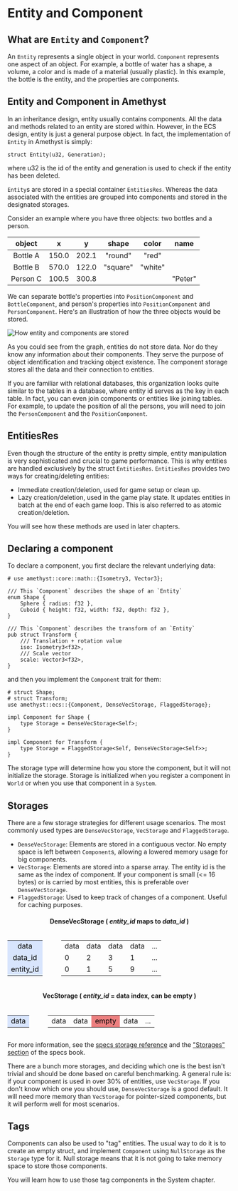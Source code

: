 # Entity and Component

## What are `Entity` and `Component`?

An `Entity` represents a single object in your world. `Component` represents one aspect of an object. For example, a bottle of water has a shape, a volume, a color and is made of a material (usually plastic). In this example, the bottle is the entity, and the properties are components.

## Entity and Component in Amethyst

In an inheritance design, entity usually contains components. All the data and methods related to an entity are stored within. However, in the ECS design, entity is just a general purpose object. In fact, the implementation of `Entity` in Amethyst is simply:

```rust,ignore
struct Entity(u32, Generation);
```

where u32 is the id of the entity and generation is used to check if the entity has been deleted.

`Entity`s are stored in a special container `EntitiesRes`. Whereas the data associated with the entities are grouped into components and stored in the designated storages.

Consider an example where you have three objects: two bottles and a person.

|  object  |   x   |   y   |   shape  |  color  |   name  |
|:--------:|:-----:|:-----:|:--------:|:-------:|:-------:|
| Bottle A | 150.0 | 202.1 |  "round" |  "red"  |         |
| Bottle B | 570.0 | 122.0 | "square" | "white" |         |
| Person C | 100.5 | 300.8 |          |         | "Peter" |

We can separate bottle's properties into `PositionComponent` and `BottleComponent`, and person's properties into `PositionComponent` and `PersonComponent`. Here's an illustration of how the three objects would be stored.

![How entity and components are stored](../images/concepts/component_and_entity.svg)

As you could see from the graph, entities do not store data. Nor do they know any information about their components. They serve the purpose of object identification and tracking object existence. The component storage stores all the data and their connection to entities.

If you are familiar with relational databases, this organization looks quite similar to the tables in a database, where entity id serves as the key in each table. In fact, you can even join components or entities like joining tables. For example, to update the position of all the persons, you will need to join the `PersonComponent` and the `PositionComponent`. 

## EntitiesRes

Even though the structure of the entity is pretty simple, entity manipulation is very sophisticated and crucial to game performance. This is why entities are handled exclusively by the struct `EntitiesRes`. `EntitiesRes` provides two ways for creating/deleting entities:

* Immediate creation/deletion, used for game setup or clean up.
* Lazy creation/deletion, used in the game play state. It updates entities in batch at the end of each game loop. This is also referred to as atomic creation/deletion.

You will see how these methods are used in later chapters.

## Declaring a component

To declare a component, you first declare the relevant underlying data:

```rust,edition2018,no_run,noplaypen
# use amethyst::core::math::{Isometry3, Vector3};

/// This `Component` describes the shape of an `Entity`
enum Shape {
    Sphere { radius: f32 },
    Cuboid { height: f32, width: f32, depth: f32 },
}

/// This `Component` describes the transform of an `Entity`
pub struct Transform {
    /// Translation + rotation value
    iso: Isometry3<f32>,
    /// Scale vector
    scale: Vector3<f32>,
}
```

and then you implement the `Component` trait for them:

```rust,edition2018,no_run,noplaypen
# struct Shape;
# struct Transform;
use amethyst::ecs::{Component, DenseVecStorage, FlaggedStorage};

impl Component for Shape {
    type Storage = DenseVecStorage<Self>;
}

impl Component for Transform {
    type Storage = FlaggedStorage<Self, DenseVecStorage<Self>>;
}
```

The storage type will determine how you store the component, but it will not initialize the storage. Storage is initialized when you register a component in `World` or when you use that component in a `System`.

## Storages

There are a few storage strategies for different usage scenarios. The most commonly used types are `DenseVecStorage`, `VecStorage` and `FlaggedStorage`.

* `DenseVecStorage`: Elements are stored in a contiguous vector. No empty space is left between `Component`s, allowing a lowered memory usage for big components.
* `VecStorage`: Elements are stored into a sparse array. The entity id is the same as the index of component. If your component is small (<= 16 bytes) or is carried by most entities, this is preferable over `DenseVecStorage`.
* `FlaggedStorage`: Used to keep track of changes of a component. Useful for caching purposes.

<!-- DenseVec Storage Diagram Table -->
<div style="width: 100%">
    <h4 style="text-align: center; font-weight: bold">DenseVecStorage ( <em>entity_id</em> maps to <em>data_id</em> )</h4>
    <div style="display: flex">
        <div style="margin-right: 3em">
            <table style="text-align: center;">
                <tr><td style="background-color: #D8E5FD; color: black;">data</td></tr>
                <tr><td style="background-color: #D8E5FD; color: black;">data_id</td></tr>
                <tr><td style="background-color: #D8E5FD; color: black;">entity_id</td></tr>
            </table>
        </div>
        <div style="flex-grow: 1; text-align: center">
            <table style="width: 100%">
                <tr>
                    <td>data</td>
                    <td>data</td>
                    <td>data</td>
                    <td>data</td>
                    <td>...</td>
                </tr>
                <tr>
                    <td>0</td>
                    <td>2</td>
                    <td>3</td>
                    <td>1</td>
                    <td>...</td>
                </tr>
                <tr>
                    <td>0</td>
                    <td>1</td>
                    <td>5</td>
                    <td>9</td>
                    <td>...</td>
                </tr>
            </table>
        </div>
</div>

<!-- VecStorage Diagram Table -->
<div style="width: 100%">
    <h4 style="text-align: center; font-weight: bold">VecStorage ( <em>entity_id</em> = data index, can be empty )</h4>
    <div style="display: flex">
        <div style="margin-right: 3em">
            <table><tr><td style="background-color: #D8E5FD; color: black;">data</td></tr></table>
        </div>
        <div style="flex-grow: 1; text-align: center">
            <table style="width: 100%">
                <tr>
                    <td>data</td>
                    <td>data</td>
                    <td style="background-color: #E22C2C99; color: black;">empty</td>
                    <td>data</td>
                    <td>...</td>
                </tr>
            </table>
        </div>
</div>

For more information, see the [specs storage reference]
and the ["Storages" section] of the specs book.

There are a bunch more storages, and deciding which one is the best isn't trivial and should be done based on careful benchmarking. A general rule is: if your component is used in over 30% of entities, use `VecStorage`. If you don't know which one you should use, `DenseVecStorage` is a good default. It will need more memory than `VecStorage` for pointer-sized components, but it will perform well for most scenarios.

## Tags

Components can also be used to "tag" entities.
The usual way to do it is to create an empty struct, and implement `Component` using `NullStorage` as the `Storage` type for it.
Null storage means that it is not going to take memory space to store those components.

You will learn how to use those tag components in the System chapter.

[specs storage reference]: https://docs.rs/specs/~0.15/specs/storage/index.html
["Storages" section]: https://specs.amethyst.rs/docs/tutorials/05_storages.html